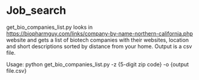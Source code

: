 # Job_search
get_bio_companies_list.py looks in https://biopharmguy.com/links/company-by-name-northern-california.php website and gets a list of biotech companies with their websites, location and short descriptions sorted by distance from your home.  Output is a csv file.

Usage: 
python get_bio_companies_list.py -z {5-digit zip code} -o {output file.csv}
